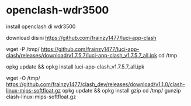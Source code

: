 # openclash-wdr3500
install openclash di wdr3500

download disini
https://github.com/frainzy1477/luci-app-clash

wget -P /tmp/ https://github.com/frainzy1477/luci-app-clash/releases/download/v1.7.5.7/luci-app-clash_v1.7.5.7_all.ipk
cd /tmp

opkg update && opkg install luci-app-clash_v1.7.5.7_all.ipk

wget -O /tmp/ https://github.com/frainzy1477/clash_dev/releases/download/v1.1.0/clash-linux-mips-softfloat.gz
opkg update && opkg install gzip
cd /tmp/
gunzip clash-linux-mips-softfloat.gz


